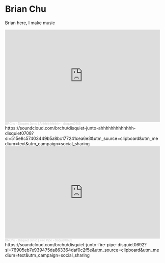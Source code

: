 # Brian Chu

Brian here, I make music

<iframe width="100%" height="300" scrolling="no" frameborder="no" allow="autoplay" src="https://w.soundcloud.com/player/?url=https%3A//api.soundcloud.com/tracks/soundcloud%253Atracks%253A2136241488&color=%23ff5500&auto_play=false&hide_related=false&show_comments=true&show_user=true&show_reposts=false&show_teaser=true&visual=true"></iframe><div style="font-size: 10px; color: #cccccc;line-break: anywhere;word-break: normal;overflow: hidden;white-space: nowrap;text-overflow: ellipsis; font-family: Interstate,Lucida Grande,Lucida Sans Unicode,Lucida Sans,Garuda,Verdana,Tahoma,sans-serif;font-weight: 100;"><a href="https://soundcloud.com/brchu" title="BRChu" target="_blank" style="color: #cccccc; text-decoration: none;">BRChu</a> · <a href="https://soundcloud.com/brchu/disquiet-junto-ahhhhhhhhhhhhh-disquiet0708" title="Disquiet Junto | Ahhhhhhhhhh~ - disquiet0708" target="_blank" style="color: #cccccc; text-decoration: none;">Disquiet Junto | Ahhhhhhhhhh~ - disquiet0708</a></div>
https://soundcloud.com/brchu/disquiet-junto-ahhhhhhhhhhhhh-disquiet0708?si=515e8c57403449b5a8bc177241cea6e3&utm_source=clipboard&utm_medium=text&utm_campaign=social_sharing

<iframe width="100%" height="300" scrolling="no" frameborder="no" allow="autoplay" src="https://w.soundcloud.com/player/?url=https%3A//api.soundcloud.com/tracks/soundcloud%253Atracks%253A2075182640&color=%23ff5500&auto_play=false&hide_related=false&show_comments=true&show_user=true&show_reposts=false&show_teaser=true&visual=true"></iframe><div style="font-size: 10px; color: #cccccc;line-break: anywhere;word-break: normal;overflow: hidden;white-space: nowrap;text-overflow: ellipsis; font-family: Interstate,Lucida Grande,Lucida Sans Unicode,Lucida Sans,Garuda,Verdana,Tahoma,sans-serif;font-weight: 100;"><a href="https://soundcloud.com/brchu" title="BRChu" target="_blank" style="color: #cccccc; text-decoration: none;">BRChu</a> · <a href="https://soundcloud.com/brchu/disquiet-junto-fire-pipe-disquiet0692" title="Disquiet Junto | Fire Pipe - disquiet0692" target="_blank" style="color: #cccccc; text-decoration: none;">Disquiet Junto | Fire Pipe - disquiet0692</a></div>
https://soundcloud.com/brchu/disquiet-junto-fire-pipe-disquiet0692?si=76905eb7e939475da863364daf0c2f5e&utm_source=clipboard&utm_medium=text&utm_campaign=social_sharing
